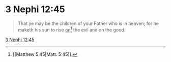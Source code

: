 # 3 Nephi 12:45

> That ye may be the children of your Father who is in heaven; for he maketh his sun to rise <u>on</u>[^a] the evil and on the good.

[3 Nephi 12:45](https://www.churchofjesuschrist.org/study/scriptures/bofm/3-ne/12?lang=eng&id=p45#p45)


[^a]: [[Matthew 5.45|Matt. 5:45]].  
